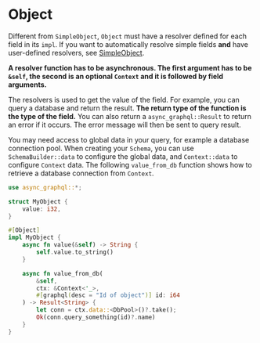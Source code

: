 # Object

Different from `SimpleObject`, `Object` must have a resolver defined for each field in its `impl`.
If you want to automatically resolve simple fields **and** have user-defined resolvers, see [SimpleObject](define_simple_object.html).

**A resolver function has to be asynchronous. The first argument has to be `&self`, the second is an optional `Context` and it is followed by field arguments.**

The resolvers is used to get the value of the field. For example, you can query a database and return the result. **The return type of the function is the type of the field.** You can also return a `async_graphql::Result` to return an error if it occurs. The error message will then be sent to query result.

You may need access to global data in your query, for example a database connection pool.
When creating your `Schema`, you can use `SchemaBuilder::data` to configure the global data, and `Context::data` to configure `Context` data.
The following `value_from_db` function shows how to retrieve a database connection from `Context`.

```rust
use async_graphql::*;

struct MyObject {
    value: i32,
}

#[Object]
impl MyObject {
    async fn value(&self) -> String {
        self.value.to_string()
    }

    async fn value_from_db(
        &self,
        ctx: &Context<'_>,
        #[graphql(desc = "Id of object")] id: i64
    ) -> Result<String> {
        let conn = ctx.data::<DbPool>()?.take();
        Ok(conn.query_something(id)?.name)
    }
}
```
